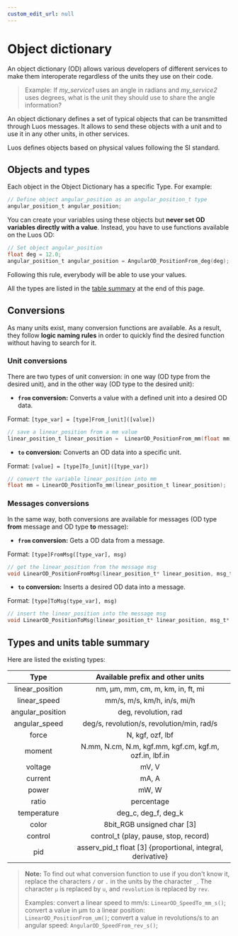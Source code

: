 ```yaml
---
custom_edit_url: null
---
```


# Object dictionary

An object dictionary (OD) allows various developers of different services to make them interoperate regardless of the units they use on their code.

> Example: If _my_service1_ uses an angle in radians and _my_service2_ uses degrees, what is the unit they should use to share the angle information?

An object dictionary defines a set of typical objects that can be transmitted through Luos messages. It allows to send these objects with a unit and to use it in any other units, in other services.

Luos defines objects based on physical values following the SI standard.

## Objects and types

Each object in the Object Dictionary has a specific Type. For example:

```c
// Define object angular_position as an angular_position_t type
angular_position_t angular_position;
```

You can create your variables using these objects but **never set OD variables directly with a value**. Instead, you have to use functions available on the Luos OD:

```c
// Set object angular_position
float deg = 12.0;
angular_position_t angular_position = AngularOD_PositionFrom_deg(deg);
```

Following this rule, everybody will be able to use your values.

All the types are listed in the [table summary](#types-and-units-table-summary) at the end of this page.

## Conversions

As many units exist, many conversion functions are available. As a result, they follow **logic naming rules** in order to quickly find the desired function without having to search for it.

### Unit conversions

There are two types of unit conversion: in one way (OD type from the desired unit), and in the other way (OD type to the desired unit):

- **`from` conversion:** Converts a value with a defined unit into a desired OD data.

Format: `[type_var] = [type]From_[unit]([value])`

```c
// save a linear_position from a mm value
linear_position_t linear_position =  LinearOD_PositionFrom_mm(float mm);
```

- **`to` conversion:** Converts an OD data into a specific unit.

Format: `[value] = [type]To_[unit]([type_var])`

```c
// convert the variable linear_position into mm
float mm = LinearOD_PositionTo_mm(linear_position_t linear_position);
```

### Messages conversions

In the same way, both conversions are available for messages (OD type **from** message and OD type **to** message):

- **`from` conversion:** Gets a OD data from a message.

Format: `[type]FromMsg([type_var], msg)`

```C
// get the linear_position from the message msg
void LinearOD_PositionFromMsg(linear_position_t* linear_position, msg_t* msg);
```

- **`to` conversion:** Inserts a desired OD data into a message.

Format: `[type]ToMsg(type_var], msg)`

```c
// insert the linear_position into the message msg
void LinearOD_PositionToMsg(linear_position_t* linear_position, msg_t* msg);
```

## Types and units table summary

Here are listed the existing types:

|       Type       |               Available prefix and other units                |
| :--------------: | :-----------------------------------------------------------: |
| linear_position  |             nm, &mu;m, mm, cm, m, km, in, ft, mi              |
|   linear_speed   |                  mm/s, m/s, km/h, in/s, mi/h                  |
| angular_position |                     deg, revolution, rad                      |
|  angular_speed   |          deg/s, revolution/s, revolution/min, rad/s           |
|      force       |                       N, kgf, ozf, lbf                        |
|      moment      |    N.mm, N.cm, N.m, kgf.mm, kgf.cm, kgf.m, ozf.in, lbf.in     |
|     voltage      |                             mV, V                             |
|     current      |                             mA, A                             |
|      power       |                             mW, W                             |
|      ratio       |                          percentage                           |
|   temperature    |                      deg_c, deg_f, deg_k                      |
|      color       |                 8bit_RGB unsigned char \[3\]                  |
|     control      |             control_t (play, pause, stop, record)             |
|       pid        | asserv_pid_t float \[3\] {proportional, integral, derivative} |

> **Note:** To find out what conversion function to use if you don't know it, replace the characters `/` or `.` in the units by the character `_`. The character `µ` is replaced by `u`, and `revolution` is replaced by `rev`.
>
> Examples:
> convert a linear speed to mm/s: `LinearOD_SpeedTo_mm_s()`;
> convert a value in &mu;m to a linear position: `LinearOD_PositionFrom_um()`;
> convert a value in revolutions/s to an angular speed: `AngularOD_SpeedFrom_rev_s()`;
